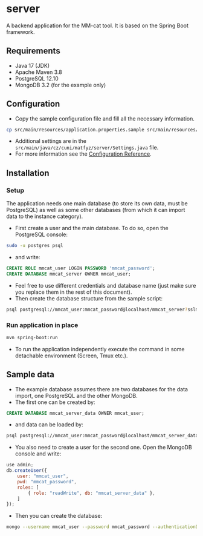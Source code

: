 # server

A backend application for the MM-cat tool. It is based on the Spring Boot framework.

## Requirements

- Java 17 (JDK)
- Apache Maven 3.8
- PostgreSQL 12.10
- MongoDB 3.2 (for the example only)

## Configuration

- Copy the sample configuration file and fill all the necessary information.
```sh
cp src/main/resources/application.properties.sample src/main/resources/application.properties
```
- Additional settings are in the `src/main/java/cz/cuni/matfyz/server/Settings.java` file.
- For more information see the [Configuration Reference](https://docs.spring.io/spring-boot/docs/current/reference/html/features.html#features.external-config).

## Installation

### Setup

The application needs one main database (to store its own data, must be PostgreSQL) as well as some other databases (from which it can import data to the instance category).
- First create a user and the main database. To do so, open the PostgreSQL console:
```sh
sudo -u postgres psql
```
- and write:
```sql
CREATE ROLE mmcat_user LOGIN PASSWORD 'mmcat_password';
CREATE DATABASE mmcat_server OWNER mmcat_user;
```
- Feel free to use different credentials and database name (just make sure you replace them in the rest of this document).
- Then create the database structure from the sample script:
```sh
psql postgresql://mmcat_user:mmcat_password@localhost/mmcat_server?sslmode=require -f src/main/resources/createDatabase.sql
```

### Run application in place

```sh
mvn spring-boot:run
```
- To run the application independently execute the command in some detachable environment (Screen, Tmux etc.).

## Sample data

- The example database assumes there are two databases for the data import, one PostgreSQL and the other MongoDB.
- The first one can be created by:
```sql
CREATE DATABASE mmcat_server_data OWNER mmcat_user;
```
- and data can be loaded by:
```sh
psql postgresql://mmcat_user:mmcat_password@localhost/mmcat_server_data?sslmode=require -f src/main/resources/setupPostgresql.sql
```
- You also need to create a user for the second one. Open the MongoDB console and write:
```js
use admin;
db.createUser({
    user: "mmcat_user",
    pwd: "mmcat_password",
    roles: [
        { role: "readWrite", db: "mmcat_server_data" },
    ]
});
```
- Then you can create the database:
```sh
mongo --username mmcat_user --password mmcat_password --authenticationDatabase admin localhost:27017/mmcat_server_data src/main/resources/setupMongodb.js
```

